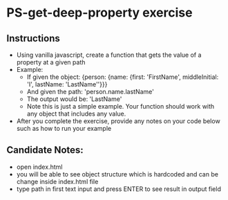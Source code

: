 # PS-get-deep-property exercise

## Instructions

- Using vanilla javascript, create a function that gets the value of a property at a given path
- Example:
  - If given the object: {person: {name: {first: 'FirstName', middleInitial: 'I', lastName: 'LastName''}}}
  - And given the path: 'person.name.lastName'
  - The output would be: 'LastName'
  * Note this is just a simple example. Your function should work with any object that includes any value.
- After you complete the exercise, provide any notes on your code below such as how to run your example

## Candidate Notes:

- open index.html
- you will be able to see object structure which is hardcoded and can be change inside index.html file
- type path in first text input and press ENTER to see result in output field
